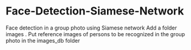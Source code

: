 # Face-Detection-Siamese-Network
Face detection in a group photo using Siamese network
Add a folder images .
Put reference images of  persons to be recognized in the group photo in the images_db folder
